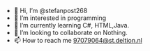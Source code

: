 - 👋 Hi, I’m @stefanpost268
- 👀 I’m interested in programming
- 🌱 I’m currently learning C#, HTML,Java.
- 💞️ I’m looking to collaborate on Nothing.
- 📫 How to reach me 97079064@st.deltion.nl

<!---
stefanpost268/stefanpost268 is a ✨ special ✨ repository because its `README.md` (this file) appears on your GitHub profile.
You can click the Preview link to take a look at your changes.
--->
